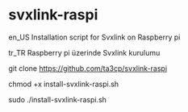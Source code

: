 # svxlink-raspi
en_US
Installation script for Svxlink on Raspberry pi 

tr_TR
Raspberry pi üzerinde Svxlink kurulumu

git clone https://github.com/ta3cp/svxlink-raspi

chmod +x install-svxlink-raspi.sh

sudo ./install-svxlink-raspi.sh
